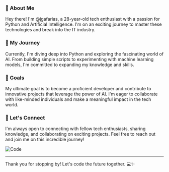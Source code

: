 ### 🌟 About Me

Hey there! I'm @jgafarias, a 28-year-old tech enthusiast with a passion for Python and Artificial Intelligence. I'm on an exciting journey to master these technologies and break into the IT industry.

### 🚀 My Journey

Currently, I'm diving deep into Python and exploring the fascinating world of AI. From building simple scripts to experimenting with machine learning models, I'm committed to expanding my knowledge and skills.

### 🎯 Goals

My ultimate goal is to become a proficient developer and contribute to innovative projects that leverage the power of AI. I'm eager to collaborate with like-minded individuals and make a meaningful impact in the tech world.

### 🌱 Let's Connect

I'm always open to connecting with fellow tech enthusiasts, sharing knowledge, and collaborating on exciting projects. Feel free to reach out and join me on this incredible journey!

  ![Code](https://github-readme-stats.vercel.app/api/top-langs/?username=jgafarias&theme=transparent&show_icons=true)

---

Thank you for stopping by! Let's code the future together. 💻✨
